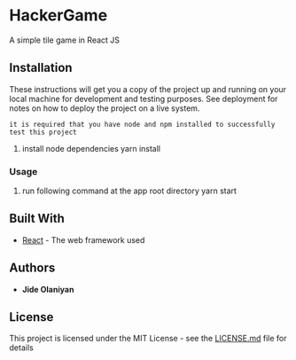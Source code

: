 # HackerGame

A simple tile game in React JS

## Installation

These instructions will get you a copy of the project up and running on your local machine for development and testing purposes. See deployment for notes on how to deploy the project on a live system. 

    it is required that you have node and npm installed to successfully test this project

1. install node dependencies
    yarn install 

### Usage

1. run following command at the app root directory
   yarn start

## Built With

* [React](https://reactjs.org) - The web framework used

## Authors

* **Jide Olaniyan** 

## License

This project is licensed under the MIT License - see the [LICENSE.md](LICENSE.md) file for details
